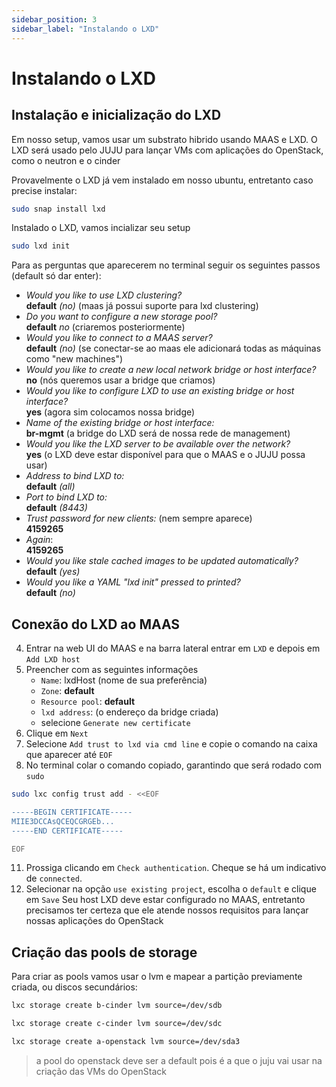 ```yaml
---
sidebar_position: 3
sidebar_label: "Instalando o LXD"
---
```

# Instalando o LXD

## Instalação e inicialização do LXD
Em nosso setup, vamos usar um substrato hibrido usando MAAS e LXD. O LXD será usado pelo JUJU para lançar VMs com 
aplicações do OpenStack, como o neutron e o cinder

Provavelmente o LXD já vem instalado em nosso ubuntu, entretanto caso precise instalar:
```sh
sudo snap install lxd
```
Instalado o LXD, vamos incializar seu setup
```sh
sudo lxd init
```
Para as perguntas que aparecerem no terminal seguir os seguintes passos (default só dar enter):
- _Would you like to use LXD clustering?_ \
 **default** _(no)_ (maas já possui suporte para lxd clustering)
- _Do you want to configure a new storage pool?_ \
 **default** _no_ (criaremos posteriormente)
- _Would you like to connect to a MAAS server?_ \
 **default** _(no)_ (se conectar-se ao maas ele adicionará todas as máquinas como "new machines")
- _Would you like to create a new local network bridge or host interface?_ \
 **no** (nós queremos usar a bridge que criamos)
- _Would you like to configure LXD to use an existing bridge or host interface?_ \
 **yes** (agora sim colocamos nossa bridge)
- _Name of the existing bridge or host interface:_ \
 **br-mgmt** (a bridge do LXD será de nossa rede de management)
- _Would you like the LXD server to be available over the network?_ \
 **yes** (o LXD deve estar disponível para que o MAAS e o JUJU possa usar)
- _Address to bind LXD to:_ \
 **default** _(all)_
- _Port to bind LXD to:_ \
 **default** _(8443)_
- _Trust password for new clients:_ (nem sempre aparece)\
 **4159265**
- _Again_: \
 **4159265**
- _Would you like stale cached images to be updated automatically?_ \
 **default** _(yes)_
- _Would you like a YAML "lxd init" pressed to printed?_ \
 **default** _(no)_

## Conexão do LXD ao MAAS
4. Entrar na web UI do MAAS e na barra lateral entrar em `LXD` e depois em `Add LXD host`
5. Preencher com as seguintes informações
    - `Name`: lxdHost (nome de sua preferência)
    - `Zone`: **default**
    - `Resource pool`: **default**
    - `lxd address`: (o endereço da bridge criada)
    - selecione `Generate new certificate`
6. Clique em `Next`
7. Selecione `Add trust to lxd via cmd line` e copie o comando na caixa que aparecer até `EOF`
8. No terminal colar o comando copiado, garantindo que será rodado com `sudo`
```sh
sudo lxc config trust add - <<EOF

-----BEGIN CERTIFICATE-----
MIIE3DCCAsQCEQCGRGEb...
-----END CERTIFICATE-----

EOF
```
11. Prossiga clicando em `Check authentication`. Cheque se há um indicativo de `connected`.
13. Selecionar na opção `use existing project`, escolha o `default` e clique em `Save`
Seu host LXD deve estar configurado no MAAS, entretanto precisamos ter certeza que ele atende nossos requisitos para lançar nossas aplicações do OpenStack

## Criação das pools de storage
Para criar as pools vamos usar o lvm e mapear a partição previamente criada, ou discos secundários:
```sh
lxc storage create b-cinder lvm source=/dev/sdb
```
```sh
lxc storage create c-cinder lvm source=/dev/sdc
```
```sh
lxc storage create a-openstack lvm source=/dev/sda3
```

> a pool do openstack deve ser a default pois é a que o juju vai usar na criação das VMs do OpenStack

<!---
## Configurando o overcommit do LXD
Por padrão, o LXD vai usar somente um limite baixo de recursos (número de cores e quantidade de memória RAM). Para resolver isso, vamos liberar mais recursos para esse host

12. Na aba `LXD`, clique no nome de nosso host e vá para a aba `KVM host settings`

14. Deslize a barra de `CPU overcommit` para 2.0 e clique em `Save changes`

Desta maneira, temos certeza que o JUJU tem recursos o sufiente.
--->